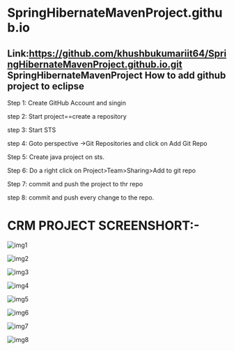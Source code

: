# SpringHibernateMavenProject.github.io
Link:https://github.com/khushbukumariit64/SpringHibernateMavenProject.github.io.git
SpringHibernateMavenProject
How to add github project to eclipse
-----------------------------------------
Step 1: Create GitHub Account and singin

step 2: Start project==create a repository

step 3: Start STS

step 4: Goto perspective ->Git Repositories and click on Add Git Repo

Step 5: Create java project on sts.

Step 6: Do a right click on Project>Team>Sharing>Add to git repo

Step 7: commit and push the project to thr repo

step 8: commit and push every change to the repo.

CRM PROJECT SCREENSHORT:-
==================================

![img1](https://user-images.githubusercontent.com/76140789/105274623-8c911200-5bc3-11eb-81fb-df715d50cbe3.png)


![img2](https://user-images.githubusercontent.com/76140789/105275934-5739f380-5bc6-11eb-9404-e6d96f103826.png)


![img3](https://user-images.githubusercontent.com/76140789/105275989-70db3b00-5bc6-11eb-9db6-46a5284ebf63.png)



![img4](https://user-images.githubusercontent.com/76140789/105276021-8486a180-5bc6-11eb-8edd-fb2721f16af4.png)



![img5](https://user-images.githubusercontent.com/76140789/105276072-97997180-5bc6-11eb-92ef-3c8f9ca1cc5b.png)


![img6](https://user-images.githubusercontent.com/76140789/105276112-a54ef700-5bc6-11eb-93f1-d0391d93de7e.png)


![img7](https://user-images.githubusercontent.com/76140789/105276139-b3047c80-5bc6-11eb-8ee9-bd0d4dc5f5f4.png)


![img8](https://user-images.githubusercontent.com/76140789/105276159-bd267b00-5bc6-11eb-976e-f5cfb16a2f29.png)


